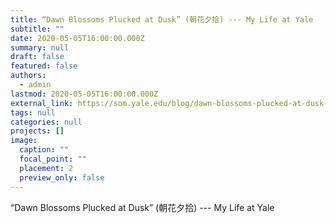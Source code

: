 ```yaml
---
title: “Dawn Blossoms Plucked at Dusk” (朝花夕拾) --- My Life at Yale
subtitle: ""
date: 2020-05-05T16:00:00.000Z
summary: null
draft: false
featured: false
authors:
  - admin
lastmod: 2020-05-05T16:00:00.000Z
external_link: https://som.yale.edu/blog/dawn-blossoms-plucked-at-dusk-my-life-at-yale
tags: null
categories: null
projects: []
image:
  caption: ""
  focal_point: ""
  placement: 2
  preview_only: false
---
```

   “Dawn Blossoms Plucked at Dusk” (朝花夕拾) --- My Life at Yale